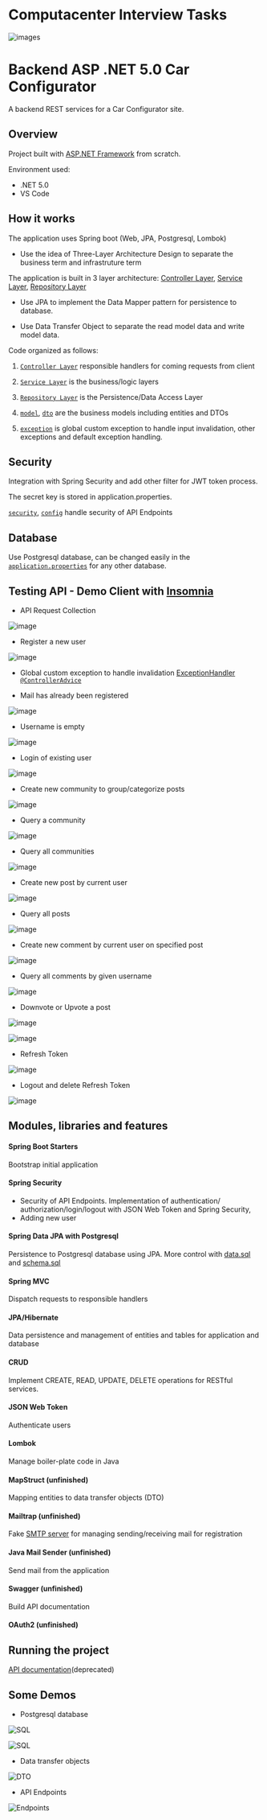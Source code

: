 # Computacenter Interview Tasks
![images](https://github.com/gothinkster/aspnetcore-realworld-example-app/blob/master/logo.png)

# Backend ASP .NET 5.0 Car Configurator

A backend REST services for a Car Configurator site.

## Overview

Project built with [ASP.NET Framework](https://dotnet.microsoft.com/apps/aspnet) from scratch.

Environment used:

* .NET 5.0
* VS Code

## How it works

The application uses Spring boot (Web, JPA, Postgresql, Lombok)

* Use the idea of Three-Layer Architecture Design to separate the business term and infrastruture term

The application is built in 3 layer architecture: [Controller Layer](https://github.com/namphuong2217/Social-Blogging-Platform/tree/main/src/main/java/com/personalproject/socialbloggingplatform/controller), [Service Layer](https://github.com/namphuong2217/Social-Blogging-Platform/tree/main/src/main/java/com/personalproject/socialbloggingplatform/service), [Repository Layer](https://github.com/namphuong2217/Social-Blogging-Platform/tree/main/src/main/java/com/personalproject/socialbloggingplatform/repository)

* Use JPA to implement the Data Mapper pattern for persistence to database.

* Use Data Transfer Object to separate the read model data and write model data.

Code organized as follows:

1. [``Controller Layer``](https://github.com/namphuong2217/Social-Blogging-Platform/tree/main/src/main/java/com/personalproject/socialbloggingplatform/controller) responsible handlers for coming requests from client
2. [``Service Layer``](https://github.com/namphuong2217/Social-Blogging-Platform/tree/main/src/main/java/com/personalproject/socialbloggingplatform/service) is the business/logic layers
3. [``Repository Layer``](https://github.com/namphuong2217/Social-Blogging-Platform/tree/main/src/main/java/com/personalproject/socialbloggingplatform/repository) is the Persistence/Data Access Layer
4. [``model``](https://github.com/namphuong2217/Social-Blogging-Platform/tree/main/src/main/java/com/personalproject/socialbloggingplatform/model), [``dto``](https://github.com/namphuong2217/Social-Blogging-Platform/tree/main/src/main/java/com/personalproject/socialbloggingplatform/dto) are the business models including entities and DTOs

6. [``exception``](https://github.com/namphuong2217/Social-Blogging-Platform/tree/main/src/main/java/com/personalproject/socialbloggingplatform/exception) is global custom exception to handle input invalidation, other exceptions and default exception handling.

## Security

Integration with Spring Security and add other filter for JWT token process.

The secret key is stored in application.properties.

[``security``](https://github.com/namphuong2217/Social-Blogging-Platform/tree/main/src/main/java/com/personalproject/socialbloggingplatform/security), [``config``](https://github.com/namphuong2217/Social-Blogging-Platform/tree/main/src/main/java/com/personalproject/socialbloggingplatform/config) handle security of API Endpoints

## Database

Use Postgresql database, can be changed easily in the [``application.properties``](https://github.com/namphuong2217/Social-Blogging-Platform/blob/main/src/main/resources/application.properties) for any other database.

## Testing API - Demo Client with [Insomnia](https://insomnia.rest/)

* API Request Collection

![image](https://github.com/namphuong2217/Social-Blogging/blob/main/documentation/000%20API%20Collection.png)

* Register a new user

![image](https://github.com/namphuong2217/Social-Blogging/blob/main/documentation/001%20Register.png)

* Global custom exception to handle invalidation [ExceptionHandler ``@ControllerAdvice``](https://github.com/namphuong2217/Social-Blogging-Platform/tree/main/src/main/java/com/personalproject/socialbloggingplatform/exception)

* Mail has already been registered

![image](https://github.com/namphuong2217/Social-Blogging-Platform/blob/main/documentation/001%20Not%20unique%20mail.png)

* Username is empty

![image](https://github.com/namphuong2217/Social-Blogging-Platform/blob/main/documentation/001%20Register%20Request%20name%20empty.png)

* Login of existing user 

![image](https://github.com/namphuong2217/Social-Blogging/blob/main/documentation/002%20Login.png)

* Create new community to group/categorize posts

![image](https://github.com/namphuong2217/Social-Blogging/blob/main/documentation/003%20Create%20Community.png)

* Query a community

![image](https://github.com/namphuong2217/Social-Blogging/blob/main/documentation/003%20Query%20A%20Community.png)

* Query all communities

![image](https://github.com/namphuong2217/Social-Blogging/blob/main/documentation/004%20Query%20All%20Communities.png)

* Create new post by current user

![image](https://github.com/namphuong2217/Social-Blogging/blob/main/documentation/004%20Create%20a%20post.png)

* Query all posts

![image](https://github.com/namphuong2217/Social-Blogging/blob/main/documentation/006%20Query%20All%20Posts.png)

* Create new comment by current user on specified post

![image](https://github.com/namphuong2217/Social-Blogging/blob/main/documentation/007%20Create%20A%20Comment.png)

* Query all comments by given username

![image](https://github.com/namphuong2217/Social-Blogging/blob/main/documentation/007%20Query%20Comment%20by%20Username.png)

* Downvote or Upvote a post

![image](https://github.com/namphuong2217/Social-Blogging/blob/main/documentation/008%20Vote%20A%20Post.png)

![image](https://github.com/namphuong2217/Social-Blogging/blob/main/documentation/008%20Vote%20A%20Post%20Query%20Post.png)

* Refresh Token

![image](https://github.com/namphuong2217/Social-Blogging/blob/main/documentation/009%20Refresh%20TOken.png)

* Logout and delete Refresh Token

![image](https://github.com/namphuong2217/Social-Blogging/blob/main/documentation/009%20Logout%20RefreshToken%20deleted.png)

## Modules, libraries and features

#### Spring Boot Starters
Bootstrap initial application

#### Spring Security
* Security of API Endpoints. Implementation of authentication/ authorization/login/logout with JSON Web Token and Spring Security, 
* Adding new user

#### Spring Data JPA with Postgresql
Persistence to Postgresql database using JPA. More control with [data.sql](https://github.com/namphuong2217/Social-Blogging-Platform/blob/main/src/main/resources/data.sql) and [schema.sql](https://github.com/namphuong2217/Social-Blogging-Platform/blob/main/src/main/resources/schema.sql)

#### Spring MVC
Dispatch requests to responsible handlers

#### JPA/Hibernate
Data persistence and management of entities and tables for application and database

#### CRUD 
Implement CREATE, READ, UPDATE, DELETE operations for RESTful services.

#### JSON Web Token 
Authenticate users

#### Lombok
Manage boiler-plate code in Java

#### MapStruct (unfinished)
Mapping entities to data transfer objects (DTO)

#### Mailtrap (unfinished)
Fake [SMTP server](https://mailtrap.io/) for managing sending/receiving mail for registration

#### Java Mail Sender (unfinished)
Send mail from the application

#### Swagger (unfinished)
Build API documentation

#### OAuth2 (unfinished)

## Running the project

[API documentation](https://backend-reddit-heroku.herokuapp.com/swagger-ui.html)(deprecated)

## Some Demos

* Postgresql database

![SQL](https://github.com/namphuong2217/Social-Blogging-Platform/blob/main/documentation/011%20SQL%20Pgadmin%201.png)

![SQL](https://github.com/namphuong2217/Social-Blogging-Platform/blob/main/documentation/011%20SQL%20Pgadmin.png)

* Data transfer objects

![DTO](https://github.com/namphuong2217/Backend-JavaSpring-Reddit/blob/main/src/main/resources/images/Screenshot%20from%202020-11-13%2009-51-13.png)

* API Endpoints

![Endpoints](https://github.com/namphuong2217/Social-Blogging-Platform/blob/main/documentation/010%20API%20Endpoints.png)

